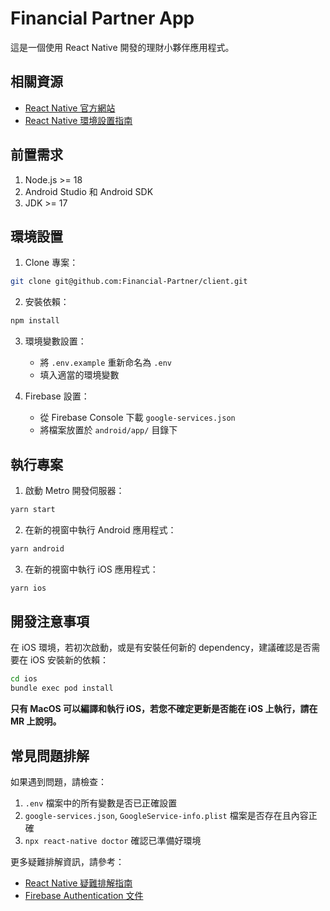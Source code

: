 # Financial Partner App

這是一個使用 React Native 開發的理財小夥伴應用程式。

## 相關資源

- [React Native 官方網站](https://reactnative.dev)
- [React Native 環境設置指南](https://reactnative.dev/docs/environment-setup)

## 前置需求

1. Node.js >= 18
2. Android Studio 和 Android SDK
3. JDK >= 17

## 環境設置

1. Clone 專案：

```bash
git clone git@github.com:Financial-Partner/client.git
```

2. 安裝依賴：

```bash
npm install
```

3. 環境變數設置：

   - 將 `.env.example` 重新命名為 `.env`
   - 填入適當的環境變數

4. Firebase 設置：
   - 從 Firebase Console 下載 `google-services.json`
   - 將檔案放置於 `android/app/` 目錄下

## 執行專案

1. 啟動 Metro 開發伺服器：

```bash
yarn start
```

2. 在新的視窗中執行 Android 應用程式：

```bash
yarn android
```

3. 在新的視窗中執行 iOS 應用程式：

```bash
yarn ios
```

## 開發注意事項

在 iOS 環境，若初次啟動，或是有安裝任何新的 dependency，建議確認是否需要在 iOS 安裝新的依賴：

```bash
cd ios
bundle exec pod install
```

**只有 MacOS 可以編譯和執行 iOS，若您不確定更新是否能在 iOS 上執行，請在 MR 上說明。**

## 常見問題排解

如果遇到問題，請檢查：

1. `.env` 檔案中的所有變數是否已正確設置
2. `google-services.json`, `GoogleService-info.plist` 檔案是否存在且內容正確
3. `npx react-native doctor` 確認已準備好環境

更多疑難排解資訊，請參考：

- [React Native 疑難排解指南](https://reactnative.dev/docs/troubleshooting)
- [Firebase Authentication 文件](https://firebase.google.com/docs/auth)
